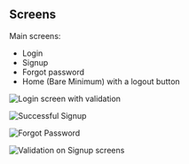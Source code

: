

## Screens

Main screens:

- Login
- Signup
- Forgot password
- Home (Bare Minimum) with a logout button

![Login screen with validation](https://i.imgur.com/cydaOYN.png)

![Successful Signup](https://i.imgur.com/62kcirI.png)

![Forgot Password](https://i.imgur.com/9J9a4Nl.png)

![Validation on Signup screens](https://i.imgur.com/DG0wTjG.png)
